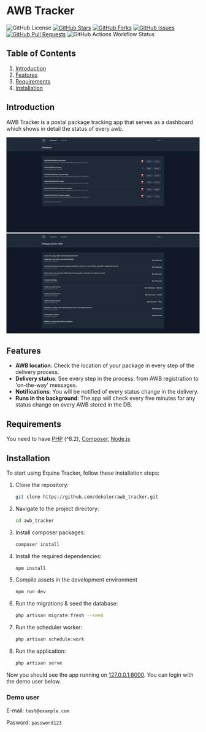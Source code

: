 
# AWB Tracker

![GitHub License](https://img.shields.io/github/license/dekolor/awb_tracker)
[![GitHub Stars](https://img.shields.io/github/stars/dekolor/awb_tracker)](https://github.com/dekolor/awb_tracker/stargazers)
[![GitHub Forks](https://img.shields.io/github/forks/dekolor/awb_tracker)](https://github.com/dekolor/awb_tracker/network/members)
[![GitHub Issues](https://img.shields.io/github/issues/dekolor/awb_tracker)](https://github.com/dekolor/awb_tracker/issues)
[![GitHub Pull Requests](https://img.shields.io/github/issues-pr/dekolor/awb_tracker)](https://github.com/dekolor/awb_tracker/pulls)
![GitHub Actions Workflow Status](https://img.shields.io/github/actions/workflow/status/dekolor/awb_tracker/laravel.yml)

## Table of Contents

1. [Introduction](#introduction)
2. [Features](#features)
3. [Requirements](#requirements)
4. [Installation](#installation)

## Introduction

AWB Tracker is a postal package tracking app that serves as a dashboard which shows in detail the status of every awb.

![Dashboard](/images/demo1.png)
![AWB Details](/images/demo2.png)

## Features

- **AWB location**: Check the location of your package in every step of the delivery process.
- **Delivery status**: See every step in the process: from AWB registration to 'on-the-way' messages.
- **Notifications**: You will be notified of every status change in the delivery.
- **Runs in the background**: The app will check every five minutes for any status change on every AWB stored in the DB.

## Requirements

You need to have [PHP](https://www.php.net/) (^8.2), [Composer](https://getcomposer.org/), [Node.js](https://nodejs.org/)

## Installation

To start using Equine Tracker, follow these installation steps:

1. Clone the repository:

   ```bash
   git clone https://github.com/dekolor/awb_tracker.git
   ```

2. Navigate to the project directory:

   ```bash
   cd awb_tracker
   ```
3. Install composer packages:

   ```bash
   composer install
   ```

4. Install the required dependencies:

   ```bash
   npm install
   ```

5. Compile assets in the development environment

   ```bash
   npm run dev
   ```

6. Run the migrations & seed the database:

   ```bash
   php artisan migrate:fresh --seed
   ```

7. Run the scheduler worker:

   ```bash
   php artisan schedule:work
   ```

8. Run the application:

   ```bash
   php artisan serve
   ```

Now you should see the app running on [127.0.0.1:8000](http://127.0.0.1:8000). You can login with the demo user below.

### Demo user
E-mail: ```test@example.com```

Pasword: ```password123```
